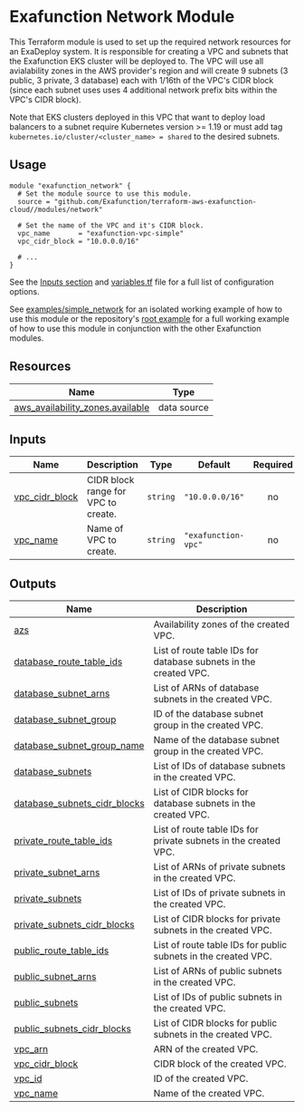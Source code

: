 # Exafunction Network Module

This Terraform module is used to set up the required network resources for an ExaDeploy system. It is responsible for creating a VPC and subnets that the Exafunction EKS cluster will be deployed to. The VPC will use all avialability zones in the AWS provider's region and will create 9 subnets (3 public, 3 private, 3 database) each with 1/16th of the VPC's CIDR block (since each subnet uses uses 4 additional network prefix bits within the VPC's CIDR block).

Note that EKS clusters deployed in this VPC that want to deploy load balancers to a subnet require Kubernetes version >= 1.19 or must add tag `kubernetes.io/cluster/<cluster_name> = shared` to the desired subnets.

## Usage
```hcl
module "exafunction_network" {
  # Set the module source to use this module.
  source = "github.com/Exafunction/terraform-aws-exafunction-cloud//modules/network"

  # Set the name of the VPC and it's CIDR block.
  vpc_name       = "exafunction-vpc-simple"
  vpc_cidr_block = "10.0.0.0/16"

  # ...
}
```
See the [Inputs section](#inputs) and [variables.tf](https://github.com/Exafunction/terraform-aws-exafunction-cloud/tree/main/modules/network/variables.tf) file for a full list of configuration options.

See [examples/simple_network](https://github.com/Exafunction/terraform-aws-exafunction-cloud/tree/main/modules/network/examples/simple_network) for an isolated working example of how to use this module or the repository's [root example](https://github.com/Exafunction/terraform-aws-exafunction-cloud) for a full working example of how to use this module in conjunction with the other Exafunction modules.

<!-- BEGIN_TF_DOCS -->
## Resources

| Name | Type |
|------|------|
| [aws_availability_zones.available](https://registry.terraform.io/providers/hashicorp/aws/latest/docs/data-sources/availability_zones) | data source |

## Inputs

| Name | Description | Type | Default | Required |
|------|-------------|------|---------|:--------:|
| <a name="input_vpc_cidr_block"></a> [vpc\_cidr\_block](#input\_vpc\_cidr\_block) | CIDR block range for VPC to create. | `string` | `"10.0.0.0/16"` | no |
| <a name="input_vpc_name"></a> [vpc\_name](#input\_vpc\_name) | Name of VPC to create. | `string` | `"exafunction-vpc"` | no |

## Outputs

| Name | Description |
|------|-------------|
| <a name="output_azs"></a> [azs](#output\_azs) | Availability zones of the created VPC. |
| <a name="output_database_route_table_ids"></a> [database\_route\_table\_ids](#output\_database\_route\_table\_ids) | List of route table IDs for database subnets in the created VPC. |
| <a name="output_database_subnet_arns"></a> [database\_subnet\_arns](#output\_database\_subnet\_arns) | List of ARNs of database subnets in the created VPC. |
| <a name="output_database_subnet_group"></a> [database\_subnet\_group](#output\_database\_subnet\_group) | ID of the database subnet group in the created VPC. |
| <a name="output_database_subnet_group_name"></a> [database\_subnet\_group\_name](#output\_database\_subnet\_group\_name) | Name of the database subnet group in the created VPC. |
| <a name="output_database_subnets"></a> [database\_subnets](#output\_database\_subnets) | List of IDs of database subnets in the created VPC. |
| <a name="output_database_subnets_cidr_blocks"></a> [database\_subnets\_cidr\_blocks](#output\_database\_subnets\_cidr\_blocks) | List of CIDR blocks for database subnets in the created VPC. |
| <a name="output_private_route_table_ids"></a> [private\_route\_table\_ids](#output\_private\_route\_table\_ids) | List of route table IDs for private subnets in the created VPC. |
| <a name="output_private_subnet_arns"></a> [private\_subnet\_arns](#output\_private\_subnet\_arns) | List of ARNs of private subnets in the created VPC. |
| <a name="output_private_subnets"></a> [private\_subnets](#output\_private\_subnets) | List of IDs of private subnets in the created VPC. |
| <a name="output_private_subnets_cidr_blocks"></a> [private\_subnets\_cidr\_blocks](#output\_private\_subnets\_cidr\_blocks) | List of CIDR blocks for private subnets in the created VPC. |
| <a name="output_public_route_table_ids"></a> [public\_route\_table\_ids](#output\_public\_route\_table\_ids) | List of route table IDs for public subnets in the created VPC. |
| <a name="output_public_subnet_arns"></a> [public\_subnet\_arns](#output\_public\_subnet\_arns) | List of ARNs of public subnets in the created VPC. |
| <a name="output_public_subnets"></a> [public\_subnets](#output\_public\_subnets) | List of IDs of public subnets in the created VPC. |
| <a name="output_public_subnets_cidr_blocks"></a> [public\_subnets\_cidr\_blocks](#output\_public\_subnets\_cidr\_blocks) | List of CIDR blocks for public subnets in the created VPC. |
| <a name="output_vpc_arn"></a> [vpc\_arn](#output\_vpc\_arn) | ARN of the created VPC. |
| <a name="output_vpc_cidr_block"></a> [vpc\_cidr\_block](#output\_vpc\_cidr\_block) | CIDR block of the created VPC. |
| <a name="output_vpc_id"></a> [vpc\_id](#output\_vpc\_id) | ID of the created VPC. |
| <a name="output_vpc_name"></a> [vpc\_name](#output\_vpc\_name) | Name of the created VPC. |
<!-- END_TF_DOCS -->
